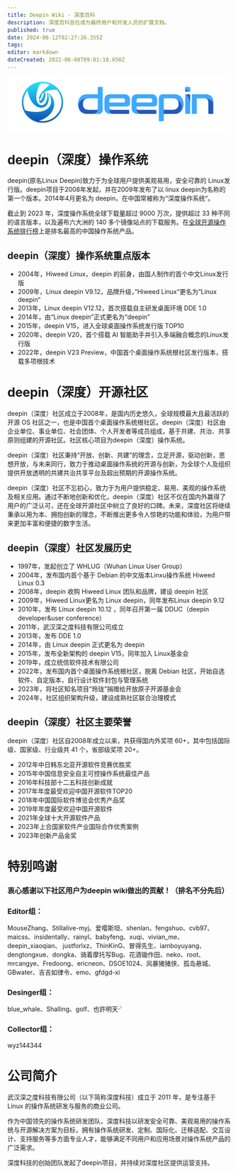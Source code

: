 ```yaml
---
title: Deepin Wiki - 深度百科
description: 深度百科旨在成为最终用户和开发人员的扩展文档。
published: true
date: 2024-06-12T02:27:26.355Z
tags: 
editor: markdown
dateCreated: 2022-06-08T09:01:18.650Z
---
```


![deepin_logo_1.png](/deepin_logo_2.png)

# deepin（深度）操作系统

deepin(原名Linux Deepin)致力于为全球用户提供美观易用，安全可靠的 Linux发行版。deepin项目于2008年发起，并在2009年发布了以 linux deepin为名称的第一个版本。2014年4月更名为 deepin，在中国常被称为“深度操作系统“。 

截止到 2023 年，深度操作系统全球下载量超过 9000 万次，提供超过 33 种不同的语言版本，以及遍布六大洲的 140 多个镜像站点的下载服务。在[全球开源操作系统排行榜](https://distrowatch.com/table.php?distribution=deepin)上是排名最高的中国操作系统产品。


## deepin（深度）操作系统重点版本
- 2004年，Hiweed Linux，deepin 的前身，由国人制作的首个中文Linux发行版
- 2009年，Linux deepin V9.12，品牌升级，”Hiweed Linux“更名为”Linux deepin“
- 2013年，Linux deepin V12.12，首次搭载自主研发桌面环境 DDE 1.0
- 2014年，由“Linux deepin”正式更名为“deepin”
- 2015年，deepin V15，进入全球桌面操作系统发行版 TOP10
- 2020年，deepin V20，首个搭载 AI 智能助手并引入多端融合概念的Linux发行版
- 2022年，deepin V23 Preview，中国首个桌面操作系统根社区发行版本，搭载多项根技术


# deepin（深度）开源社区
deepin（深度）社区成立于2008年，是国内历史悠久，全球规模最大且最活跃的开源 OS 社区之一，也是中国首个桌面操作系统根社区。deepin（深度）社区由企业单位、事业单位、社会团体、个人开发者等成员组成，基于共建、共治、共享原则组建的开源社区。社区核心项目为deepin（深度）操作系统。

deepin（深度）社区秉持“开放、创新、共建”的理念，立足开源，驱动创新，思想开放，与未来同行，致力于推动桌面操作系统的开源与创新，为全球个人及组织提供开放透明的共建共治共享平台及超出预期的开源操作系统。

deepin（深度）社区不忘初心，致力于为用户提供稳定、易用、美观的操作系统及相关应用。通过不断地创新和优化，deepin（深度）社区不仅在国内外赢得了用户的广泛认可，还在全球开源社区中树立了良好的口碑。未来，深度社区将继续秉承以用为本、拥抱创新的理念，不断推出更多令人惊艳的功能和体验，为用户带来更加丰富和便捷的数字生活。

## deepin（深度）社区发展历史
- 1997年，发起创立了 WHLUG（Wuhan Linux User Group）
- 2004年，发布国内首个基于 Debian 的中文版本Linxu操作系统 Hiweed Linux 0.3
- 2008年，deepin 收购 Hiweed Linux 团队和品牌，建设 deepin 社区
- 2009年，Hiweed Linux更名为 Linux deepin，同年发布Linux deepin 9.12
- 2010年，发布 Linux deepin 10.12 ，同年召开第一届 DDUC（deepin developer&user conference）
- 2011年，武汉深之度科技有限公司成立
- 2013年，发布 DDE 1.0
- 2014年，由 Linux deepin 正式更名为 deepin
- 2015年，发布全新架构的 deepin V15，同年加入 Linux基金会
- 2019年，成立统信软件技术有限公司
- 2022年，发布国内首个桌面操作系统根社区，脱离 Debian 社区，开始自选软件、自定版本，自行设计软件封包与管理系统
- 2023年，将社区知名项目“玲珑”捐赠给开放原子开源基金会
- 2024年，社区组织架构升级，建设成熟社区联合治理模式


## deepin（深度）社区主要荣誉
deepin（深度）社区自2008年成立以来，共获得国内外奖项 60+，其中包括国际级、国家级、行业级共 41 个，省部级奖项 20+。
- 2012年中日韩东北亚开源软件竞赛优胜奖
- 2015年中国信息安全自主可控操作系统最佳产品
- 2016年科技部十二五科技创新成就
- 2017年年度最受欢迎中国开源软件TOP20
- 2018年中国国际软件博览会优秀产品奖
- 2019年年度最受欢迎中国开源软件
- 2021年全球十大开源软件产品
- 2023年上合国家软件产业国际合作优秀案例
- 2023年创新产品金奖

# 特别鸣谢
### **衷心感谢以下社区用户为deepin wiki做出的贡献！（排名不分先后）**

### Editor组：
MouseZhang、Stillalive-myj、爱嘤斯坦、shenlan、fengshuo、cvb97、maicss、insidentally、rainyl、babyfeng、xuqi、vivian_me、deepin_xiaoqian、	justforlxz、ThinKinG、冒得先生、iamboyuyang、dengtongxue、dongka、骑着摩托写Bug、花酒锄作田、neko、root、mrcangye、Fredoong、ericneon、DSOE1024、风暴猪猪侠、孤岛悬城、GBwater、吉吉如律令、emo、gfdgd-xi


### Desinger组：
blue_whale、Shalling、golf、也許明天╯


### Collector组：
wyz144344


# 公司简介
武汉深之度科技有限公司（以下简称深度科技）成立于 2011 年，是专注基于 Linux 的操作系统研发与服务的商业公司。

作为中国领先的操作系统研发团队，深度科技以研发安全可靠、美观易用的操作系统与开源解决方案为目标，拥有操作系统研发、定制、国际化、迁移适配、交互设计、支持服务等多方面专业人才，能够满足不同用户和应用场景对操作系统产品的广泛需求。

深度科技的创始团队发起了deepin项目，并持续对深度社区提供运营支持。